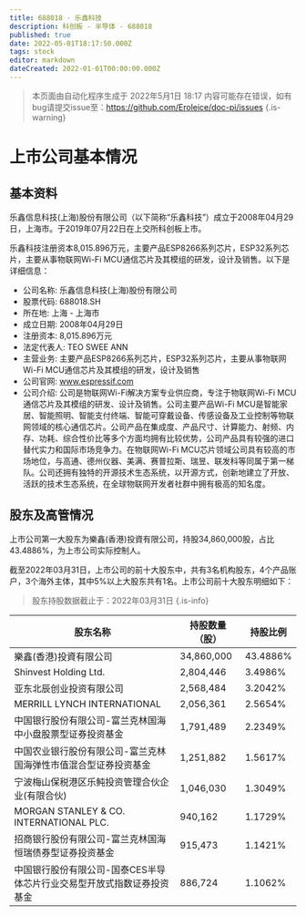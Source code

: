 ```yaml
---
title: 688018 - 乐鑫科技
description: 科创板 - 半导体 - 688018
published: true
date: 2022-05-01T18:17:50.000Z
tags: stock
editor: markdown
dateCreated: 2022-01-01T00:00:00.000Z
---
```


> 本页面由自动化程序生成于 2022年5月1日 18:17
> 内容可能存在错误，如有bug请提交issue至：https://github.com/Eroleice/doc-pi/issues
{.is-warning}

# 上市公司基本情况

## 基本资料

乐鑫信息科技(上海)股份有限公司（以下简称“乐鑫科技”）成立于2008年04月29日，上海市。于2019年07月22日在上交所科创板上市。

乐鑫科技注册资本8,015.896万元，主要产品ESP8266系列芯片，ESP32系列芯片，主要从事物联网Wi-Fi MCU通信芯片及其模组的研发，设计及销售。以下是详细信息：

- 公司名称: 乐鑫信息科技(上海)股份有限公司
- 股票代码: 688018.SH
- 所在地: 上海 - 上海市
- 成立日期: 2008年04月29日
- 注册资本: 8,015.896万元
- 法定代表人: TEO SWEE ANN
- 主营业务: 主要产品ESP8266系列芯片，ESP32系列芯片，主要从事物联网Wi-Fi MCU通信芯片及其模组的研发，设计及销售
- 公司官网: www.espressif.com
- 公司介绍: 公司是物联网Wi-Fi解决方案专业供应商，专注于物联网Wi-Fi MCU通信芯片及其模组的研发、设计及销售。公司主要产品Wi-Fi MCU是智能家居、智能照明、智能支付终端、智能可穿戴设备、传感设备及工业控制等物联网领域的核心通信芯片。公司产品在集成度、产品尺寸、计算能力、射频、内存、功耗、综合性价比等多个方面均拥有比较优势，公司产品具有较强的进口替代实力和国际市场竞争力。在物联网Wi-Fi MCU芯片领域公司具有较高的市场地位，与高通、德州仪器、美满、赛普拉斯、瑞昱、联发科等同属于第一梯队。公司还拥有独特的开源技术生态系统，以开源方式，创新地建立了开放、活跃的技术生态系统，在全球物联网开发者社群中拥有极高的知名度。


## 股东及高管情况

上市公司第一大股东为樂鑫(香港)投資有限公司，持股34,860,000股，占比43.4886%，为上市公司实际控制人。

截至2022年03月31日，上市公司的前十大股东中，共有3名机构股东，4个产品账户，3个海外主体，其中5%以上大股东共有1名。上市公司前十大股东明细如下：

> 股东持股数据截止于：2022年03月31日
{.is-info}

| 股东名称 | 持股数量（股） | 持股比例 |
| --- | --- | --- |
| 樂鑫(香港)投資有限公司 | 34,860,000 | 43.4886% |
| Shinvest Holding Ltd. | 2,804,446 | 3.4986% |
| 亚东北辰创业投资有限公司 | 2,568,484 | 3.2042% |
| MERRILL  LYNCH  INTERNATIONAL | 2,056,361 | 2.5654% |
| 中国银行股份有限公司-富兰克林国海中小盘股票型证券投资基金 | 1,791,489 | 2.2349% |
| 中国农业银行股份有限公司-富兰克林国海弹性市值混合型证券投资基金 | 1,251,882 | 1.5617% |
| 宁波梅山保税港区乐鲀投资管理合伙企业(有限合伙) | 1,046,030 | 1.3049% |
| MORGAN  STANLEY & CO. INTERNATIONAL  PLC. | 940,162 | 1.1729% |
| 招商银行股份有限公司-富兰克林国海恒瑞债券型证券投资基金 | 915,473 | 1.1421% |
| 中国银行股份有限公司-国泰CES半导体芯片行业交易型开放式指数证券投资基金 | 886,724 | 1.1062% |




